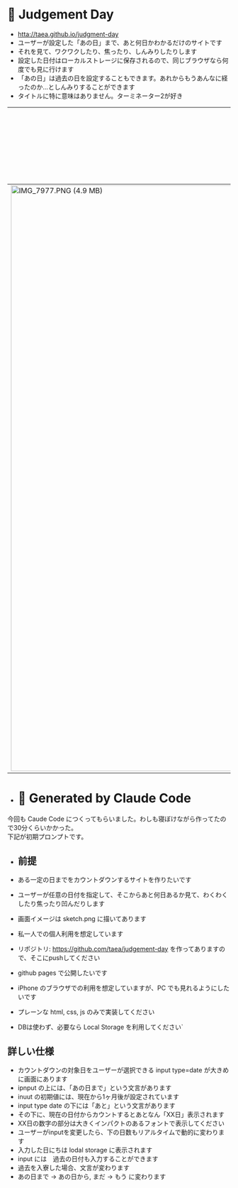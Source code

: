 # 📅 Judgement Day

- [htta://taea.github.io/judgment-day](https://taea.github.io/judgement-day/)
- ユーザーが設定した「あの日」まで、あと何日かわかるだけのサイトです
- それを見て、ワクワクしたり、焦ったり、しんみりしたりします
- 設定した日付はローカルストレージに保存されるので、同じブラウザなら何度でも見に行けます
- 「あの日」は過去の日を設定することもできます。あれからもうあんなに経ったのか…としんみりすることができます
- タイトルに特に意味はありません。ターミネーター2が好き

|あと何日(未来)|あと10以内(オッ)|あと5日以内 (やばい)|過去(しんみり) |
| --- | --- | --- | --- |
| <img width="1320" alt="IMG_7977.PNG (4.9 MB)" src="https://img.esa.io/uploads/production/attachments/3/2025/09/01/2/f7a1a7c6-896c-4999-a59b-9c6f45a852e5.PNG"> | <img  src="https://img.esa.io/uploads/production/attachments/3/2025/09/01/2/7f8e331b-4402-479b-ad3f-10513166d682.PNG"> | <img width="1320" alt="IMG_7979.PNG (5.0 MB)" src="https://img.esa.io/uploads/production/attachments/3/2025/09/01/2/310994db-cdbe-44f5-b606-c51920b2b5e2.PNG"> | <img width="1320" alt="IMG_7976.PNG (4.6 MB)" src="https://img.esa.io/uploads/production/attachments/3/2025/09/01/2/d1e649d2-624c-45b6-80e8-c7b4607cba8d.PNG"> |


- # 🤖 Generated by Claude Code

今回も Caude Code につくってもらいました。わしも寝ぼけながら作ってたので30分くらいかかった。  
下記が初期プロンプトです。

- ## 前提

-  ある一定の日までをカウントダウンするサイトを作りたいです
- ユーザーが任意の日付を指定して、そこからあと何日あるか見て、わくわくしたり焦ったり凹んだりします
- 画面イメージは sketch.png に描いてあります
- 私一人での個人利用を想定しています
- リポジトリ: https://github.com/taea/judgement-day を作ってありますので、そこにpushしてください
- github pages で公開したいです
- iPhone のブラウザでの利用を想定していますが、PC でも見れるようにしたいです
- プレーンな html, css, js のみで実装してください
- DBは使わず、必要なら Local Storage を利用してください`

## 詳しい仕様

- カウントダウンの対象日をユーザーが選択できる input type=date が大きめに画面にあります
- ipnput の上には、「あの日まで」という文言があります
- inuut の初期値には、現在から1ヶ月後が設定されています
- input type date の下には「あと」という文言があります
- その下に、現在の日付からカウントするとあとなん「XX日」表示されます
- XX日の数字の部分は大きくインパクトのあるフォントで表示してください
- ユーザーがinputを変更したら、下の日数もリアルタイムで動的に変わります
- 入力した日にちは lodal storage に表示されます
- input には　過去の日付も入力することができます
- 過去を入寮した場合、文言が変わります
- あの日まで → あの日から, まだ → もう に変わります
